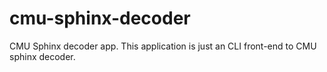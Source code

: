 # cmu-sphinx-decoder
CMU Sphinx decoder app. This application is just an CLI front-end to CMU sphinx decoder. 
